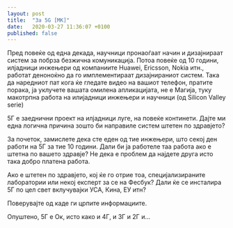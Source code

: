 ```yaml
---
layout: post
title:  "За 5G [MK]"
date:   2020-03-27 11:36:07 +0100
published: false
---
```

Пред повеќе од една декада, научници пронаоѓаат начин и дизајнираат систем за побрза безжична комуникација. Потоа повеќе од 10 години, илјадници инжењери од компаниите Huawei, Ericsson, Nokia итн., работат деноноќно да го имплементираат дизајнираниот систем. Така да наредниот пат кога ќе гледате видео на вашиот телефон, пратите порака, ја уклучете вашата омилена апликацијата, не е Магија, туку макотрпна работа на илијадници инжењери и научници (од Silicon Valley serie)

5Г е заеднични проект на илјадници луге, на повеќе континети. Дајте ми една логична причина зошто би направиле систем штетен по здравјето?

За почеток, замислете дека сте еден од тие инжењери, што секој ден работи на 5Г за тие 10 години. Дали би ја работеле таа работа ако е штетна по вашето здравје? Не дека е проблем да најдете друга исто така добро платена работа.

Ако е штетен по здравјето, кој ќе го отрие тоа, специјализираните лаборатории или некој експерт за се на Фесбук? Дали ќе се инсталира 5Г по цел свет вклучувајки УСА, Кина, ЕУ итн?

Поверувајте од каде ги црпите информациите.

Опуштено, 5Г е Ок, исто како и 4Г, и 3Г и 2Г и...
